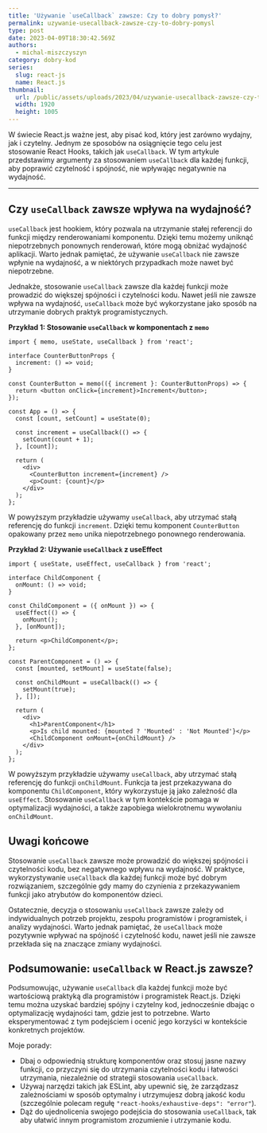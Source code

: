 ```yaml
---
title: 'Używanie `useCallback` zawsze: Czy to dobry pomysł?'
permalink: uzywanie-usecallback-zawsze-czy-to-dobry-pomysl
type: post
date: 2023-04-09T18:30:42.569Z
authors:
  - michal-miszczyszyn
category: dobry-kod
series:
  slug: react-js
  name: React.js
thumbnail:
  url: /public/assets/uploads/2023/04/uzywanie-usecallback-zawsze-czy-to-dobry-pomysl.png
  width: 1920
  height: 1005
---
```


W świecie React.js ważne jest, aby pisać kod, który jest zarówno wydajny, jak i czytelny. Jednym ze sposobów na osiągnięcie tego celu jest stosowanie React Hooks, takich jak `useCallback`. W tym artykule przedstawimy argumenty za stosowaniem `useCallback` dla każdej funkcji, aby poprawić czytelność i spójność, nie wpływając negatywnie na wydajność.

---

## Czy `useCallback` zawsze wpływa na wydajność?

`useCallback` jest hookiem, który pozwala na utrzymanie stałej referencji do funkcji między renderowaniami komponentu. Dzięki temu możemy uniknąć niepotrzebnych ponownych renderowań, które mogą obniżać wydajność aplikacji. Warto jednak pamiętać, że używanie `useCallback` nie zawsze wpłynie na wydajność, a w niektórych przypadkach może nawet być niepotrzebne.

Jednakże, stosowanie `useCallback` zawsze dla każdej funkcji może prowadzić do większej spójności i czytelności kodu. Nawet jeśli nie zawsze wpływa na wydajność, `useCallback` może być wykorzystane jako sposób na utrzymanie dobrych praktyk programistycznych.

**Przykład 1: Stosowanie `useCallback` w komponentach z `memo`**

```tsx
import { memo, useState, useCallback } from 'react';

interface CounterButtonProps {
  increment: () => void;
}

const CounterButton = memo(({ increment }: CounterButtonProps) => {
  return <button onClick={increment}>Increment</button>;
});

const App = () => {
  const [count, setCount] = useState(0);

  const increment = useCallback(() => {
    setCount(count + 1);
  }, [count]);

  return (
    <div>
      <CounterButton increment={increment} />
      <p>Count: {count}</p>
    </div>
  );
};
```

W powyższym przykładzie używamy `useCallback`, aby utrzymać stałą referencję do funkcji `increment`. Dzięki temu komponent `CounterButton` opakowany przez `memo` unika niepotrzebnego ponownego renderowania.

**Przykład 2: Używanie `useCallback` z useEffect**

```tsx
import { useState, useEffect, useCallback } from 'react';

interface ChildComponent {
  onMount: () => void;
}

const ChildComponent = ({ onMount }) => {
  useEffect(() => {
    onMount();
  }, [onMount]);

  return <p>ChildComponent</p>;
};

const ParentComponent = () => {
  const [mounted, setMount] = useState(false);

  const onChildMount = useCallback(() => {
    setMount(true);
  }, []);

  return (
    <div>
      <h1>ParentComponent</h1>
      <p>Is child mounted: {mounted ? 'Mounted' : 'Not Mounted'}</p>
      <ChildComponent onMount={onChildMount} />
    </div>
  );
};
```

W powyższym przykładzie używamy `useCallback`, aby utrzymać stałą referencję do funkcji `onChildMount`. Funkcja ta jest przekazywana do komponentu `ChildComponent`, który wykorzystuje ją jako zależność dla `useEffect`. Stosowanie `useCallback` w tym kontekście pomaga w optymalizacji wydajności, a także zapobiega wielokrotnemu wywołaniu `onChildMount`.

## Uwagi końcowe

Stosowanie `useCallback` zawsze może prowadzić do większej spójności i czytelności kodu, bez negatywnego wpływu na wydajność. W praktyce, wykorzystywanie `useCallback` dla każdej funkcji może być dobrym rozwiązaniem, szczególnie gdy mamy do czynienia z przekazywaniem funkcji jako atrybutów do komponentów dzieci.

Ostatecznie, decyzja o stosowaniu `useCallback` zawsze zależy od indywidualnych potrzeb projektu, zespołu programistów i programistek, i analizy wydajności. Warto jednak pamiętać, że `useCallback` może pozytywnie wpływać na spójność i czytelność kodu, nawet jeśli nie zawsze przekłada się na znaczące zmiany wydajności.

## Podsumowanie: `useCallback` w React.js zawsze?

Podsumowując, używanie `useCallback` dla każdej funkcji może być wartościową praktyką dla programistów i programistek React.js. Dzięki temu można uzyskać bardziej spójny i czytelny kod, jednocześnie dbając o optymalizację wydajności tam, gdzie jest to potrzebne. Warto eksperymentować z tym podejściem i ocenić jego korzyści w kontekście konkretnych projektów.

Moje porady:

- Dbaj o odpowiednią strukturę komponentów oraz stosuj jasne nazwy funkcji, co przyczyni się do utrzymania czytelności kodu i łatwości utrzymania, niezależnie od strategii stosowania `useCallback`.
- Używaj narzędzi takich jak ESLint, aby upewnić się, że zarządzasz zależnościami w sposób optymalny i utrzymujesz dobrą jakość kodu (szczególnie polecam regułę `"react-hooks/exhaustive-deps": "error"`).
- Dąż do ujednolicenia swojego podejścia do stosowania `useCallback`, tak aby ułatwić innym programistom zrozumienie i utrzymanie kodu.
